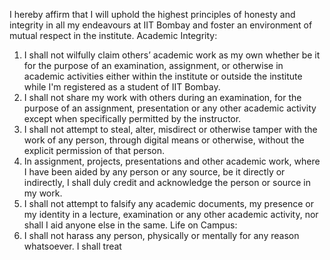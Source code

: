 I hereby affirm that I will uphold the highest principles of honesty and integrity in all my endeavours at
IIT Bombay and foster an environment of mutual respect in the institute.
Academic Integrity:
1. I shall not wilfully claim others’ academic work as my own whether be it for the purpose of an
examination, assignment, or otherwise in academic activities either within the institute or
outside the institute while I'm registered as a student of IIT Bombay.
2. I shall not share my work with others during an examination, for the purpose of an assignment,
presentation or any other academic activity except when specifically permitted by the
instructor.
3. I shall not attempt to steal, alter, misdirect or otherwise tamper with the work of any person,
through digital means or otherwise, without the explicit permission of that person.
4. In assignment, projects, presentations and other academic work, where I have been aided by
any person or any source, be it directly or indirectly, I shall duly credit and acknowledge the
person or source in my work.
5. I shall not attempt to falsify any academic documents, my presence or my identity in a lecture,
examination or any other academic activity, nor shall I aid anyone else in the same.
Life on Campus:
1. I shall not harass any person, physically or mentally for any reason whatsoever. I shall treat
